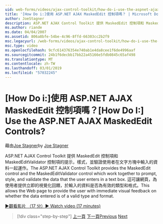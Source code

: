 ```yaml
---
uid: web-forms/videos/ajax-control-toolkit/how-do-i-use-the-aspnet-ajax-maskededit-controls
title: '[How Do i:]使用 ASP.NET AJAX MaskedEdit 控制項嗎？ | Microsoft Docs'
author: JoeStagner
description: ASP.NET AJAX Control Toolkit 提供 MaskedEdit 控制項和 MaskedEditValidator 控制項同心協力提示，樣式，並驗證 d...
ms.author: riande
ms.date: 04/04/2007
ms.assetid: 806a8bfe-54be-4c96-8ffd-66303cc2b2f9
msc.legacyurl: /web-forms/videos/ajax-control-toolkit/how-do-i-use-the-aspnet-ajax-maskededit-controls
msc.type: video
ms.openlocfilehash: 9cfc614376354e740ab1e4da8cee1f6de4996aaf
ms.sourcegitcommit: 24b1f6decbb17bb22a45166e5fdb0845c65af498
ms.translationtype: MT
ms.contentlocale: zh-TW
ms.lasthandoff: 03/01/2019
ms.locfileid: "57032245"
---
```

<a name="how-do-i-use-the-aspnet-ajax-maskededit-controls"></a><span data-ttu-id="95e62-104">[How Do i:]使用 ASP.NET AJAX MaskedEdit 控制項嗎？</span><span class="sxs-lookup"><span data-stu-id="95e62-104">[How Do I:] Use the ASP.NET AJAX MaskedEdit Controls?</span></span>
====================
<span data-ttu-id="95e62-105">藉由[Joe Stagner](https://github.com/JoeStagner)</span><span class="sxs-lookup"><span data-stu-id="95e62-105">by [Joe Stagner](https://github.com/JoeStagner)</span></span>

<span data-ttu-id="95e62-106">ASP.NET AJAX Control Toolkit 提供 MaskedEdit 控制項和 MaskedEditValidator 控制項的提示，樣式，並驗證使用者在文字方塊中輸入的資料一起運作。</span><span class="sxs-lookup"><span data-stu-id="95e62-106">The ASP.NET AJAX Control Toolkit provides the MaskedEdit control and the MaskedEditValidator control which work together to prompt, style, and validate the data that the user enters in a text box.</span></span> <span data-ttu-id="95e62-107">這可讓網頁，為使用者提供立即的視覺化回饋，於輸入的資料是否為有效的類型和格式。</span><span class="sxs-lookup"><span data-stu-id="95e62-107">This allows the Web page to provide the user with immediate visual feedback on whether the data entered is of a valid type and format.</span></span>

[<span data-ttu-id="95e62-108">&#9654;觀看影片 （17 分）</span><span class="sxs-lookup"><span data-stu-id="95e62-108">&#9654; Watch video (17 minutes)</span></span>](https://channel9.msdn.com/Blogs/ASP-NET-Site-Videos/how-do-i-use-the-aspnet-ajax-maskededit-controls)

> [!div class="step-by-step"]
> <span data-ttu-id="95e62-109">[上一頁](how-do-i-use-the-aspnet-ajax-dropdown-control.md)
> [下一頁](how-do-i-use-the-aspnet-ajax-mutuallyexclusive-checkbox-extender.md)</span><span class="sxs-lookup"><span data-stu-id="95e62-109">[Previous](how-do-i-use-the-aspnet-ajax-dropdown-control.md)
[Next](how-do-i-use-the-aspnet-ajax-mutuallyexclusive-checkbox-extender.md)</span></span>
